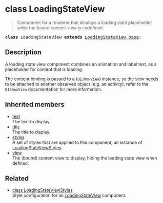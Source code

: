 # class LoadingStateView

> Component for a renderer that displays a loading state placeholder while the bound content view is undefined.

<pre class="docgen_signature"><b>class</b> LoadingStateView <b>extends</b> <a href="LoadingStateView_base.md">LoadingStateView_base</a>;</pre>

## Description

A loading state view component combines an animation and label text, as a placeholder for content that is loading.

The content binding is passed to a <show> (`UIShowView`) instance, so the view needs to be attached to another observed object (e.g. an activity); refer to the `UIShowView` documentation for more information.

## Inherited members

- [<!--{ref:property}-->text](LoadingStateView_base_text.md) \
    The text to display.
- [<!--{ref:property}-->title](LoadingStateView_base_title.md) \
    The title to display.
- [<!--{ref:property}-->styles](LoadingStateView_base_styles.md) \
    A set of styles that are applied to this component, an instance of [LoadingStateViewStyles](LoadingStateViewStyles.md).
- [<!--{ref:property}-->view](LoadingStateView_base_view.md) \
    The (bound) content view to display, hiding the loading state view when defined.

## Related

- [<!--{ref:class}-->class LoadingStateViewStyles](LoadingStateViewStyles.md) \
    Style configuration for an [LoadingStateView](LoadingStateView.md) component.